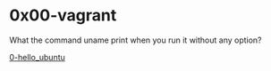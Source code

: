 # 0x00-vagrant

What the command uname print when you run it without any option?

[0-hello_ubuntu](0-hello_ubuntu)
